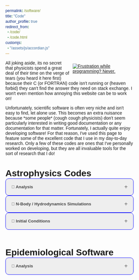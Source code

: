 ```yaml
---
permalink: /software/
title: "Code"
author_profile: true
redirect_from: 
  - /code/
  - /code.html
customjs:
  - "/assets/js/accordian.js"
---
```


<style>
#floated{
    float: left;
    width: 50%;
}
</style>
<style>
.accordion {
  background-color: #eee;
  border-radius: 10px;
  color: #444;
  cursor: pointer;
  padding: 18px;
  width: 100%;
  text-align: left;
  border: 1px solid blue;
  outline: none;
  transition: 0.4s;
}

/* Add a background color to the button if it is clicked on (add the .active class with JS), and when you move the mouse over it (hover) */
.active, .accordion:hover {
  background-color: #ccc;
}

/* Style the accordion panel. Note: hidden by default */
.panel {
  padding: 0 18px;
  background-color: white;
  max-height: 0px;
  overflow: hidden;
  transition: max-height 0.2s ease-out;
}
.accordion:after {
  content: '\02795'; /* Unicode character for "plus" sign (+) */
  font-size: 13px;
  color: #777;
  float: right;
  margin-left: 5px;
}

.active:after {
  content: "\2796"; /* Unicode character for "minus" sign (-) */
}

*{
  margin:0;
  padding:0;
  box-sizing:border-box;
  font-family:sans-serif;
}

.container{
  max-width:1000px;
  min-height: 500px;
  display:flex;
  align-items:center;
  justify-content:center;
}
.card{
  min-height:200px;
  width:260px;
  margin:40px 10px;
  padding:1rem;
  cursor:pointer;
  background-color:#fff;
  border-style: solid;
  border-color: black;
  border-radius: 30px;
}
.card img{
  width:100%;
  height:160px;
  border-radius:10px;
  background-color: white;
  position:relative;
  z-index:1000;
  transition:all .5s ease-in-out;
}
.card__content{
  margin:1rem 0;
  color:#222;
  overflow:hidden;
  margin-top:-200px;
  opacity:0;
  visibility:hidden;
  transition:all .5s ease-in-out;
}
.card__content h2{
  margin:.6rem auto;
  text-align:center;
  visibility: visible;
}
.card__content p{
  font-size:0.8rem;
  line-height:1.0rem;
  text-align:center;
  color: black;
}
.card__content a{
  width:200px;
  padding:10px 15px;
  display:block;
  text-align:center;
  margin:.6rem auto;
  font-size:1.1rem;
  color:#444;
  text-decoration:none;
  background-color:#222;
  border-radius:10px;
  transition:.3s;
}
.card__content a:hover{
  color:#fff;
  background-color:#111;
  box-shadow:0 0 2px 2px rgba(0,0,0,0.4);
}
.card:hover img{
  margin-top:-60px;
  box-shadow:0 0 4px 6px rgba(0,0,0,0.3);
}
.card:hover>.card__content{
  margin-top:0;
  opacity:1;
  visibility:visible;
}
@media screen and (max-width:800px){
  .container{
    flex-wrap:wrap;
  }
}

</style>

<div>
<div id="floated" style="float: right; padding: 10px">
<a href="https://xkcd.com/979/"><img decoding="async" loading="lazy" class="size-full" src="https://imgs.xkcd.com/comics/wisdom_of_the_ancients.png" alt="Frustration while programming? Never."></a>
</div>
All joking aside, its no secret that physicists spend a great deal of their time on the verge of tears (you heard it here first) because their C (or FORTRAN) code isn't running
or (heaven forbid) they can't find the answer they need on stack exchange. I won't even mention how annoying this website can be to work on!
<p>
Unfortunately, scientific software is often very niche and isn't easy to find, let alone use. This becomes an extra nuisance because *some people* (cough cough physicists) don't seem particularly
interested in writing good documentation or any documentation for that matter. Fortunately, I actually quite enjoy developing software! For that reason, I've used this page
to feature some of the excellent code that I use in my day-to-day research. Only a few of these codes are ones that I've personally worked on developing, but they are all invaluable tools
for the sort of research that I do!
</p>
</div>

Astrophysics Codes
==================


<div>
<button class="accordion"><b> &#128301; Analysis</b></button>
<div class="panel">
<div class="container">
  <div class="card">
    <img src="https://raw.githubusercontent.com/yt-project/yt/main/doc/source/_static/yt_logo.png"/>
    <div class="card__content">
      <h2>The yt Project</h2>
      <p>
         <code style="color:black">yt</code>is the gold standard for analyzing volumetric data of all types. The vast
          majority of my personal analysis pipeline relies heavily on <code style="color:black">yt</code>.
      </p>
      <a href="https://github.com/yt-project/yt">Read More</a>
    </div>
  </div>
  <div class="card">
    <img src="http://pynbody.github.io/pynbody/_static/logo.svg"/>
    <div class="card__content">
      <h2>pynbody</h2>
      <p>
      A lighter weight approach to simulation analysis than yt, pynbody is extremely useful for analysis with SPH
      datasets and provides very quick snapshots of data without as much setup as yt. It is not well suited to AMR simulations.
</p>
      <a href="https://pynbody.github.io/pynbody/">Read More</a>
    </div>
  </div>
</div>
</div>
</div>
<div>
<button class="accordion"><b> &#128301; N-Body / Hydrodynamics Simulations</b></button>
<div class="panel">
<div class="container">
  <div class="card">
    <img src="/images/ramses.png"/>
    <div class="card__content">
      <h2>RAMSES</h2>
      <p>
         Documentation be damned, RAMSES is a great option for hydrodynamics / N-body simulation. Just 
         hope to god you don't need to dive under the hood. Or find a logo.
      </p>
      <a href="https://bitbucket.org/rteyssie/ramses/src/master/">Read More</a>
    </div>
  </div>
</div>
</div>
</div>
<div>
<button class="accordion"><b> &#128301; Initial Conditions</b></button>
<div class="panel">
<div class="container">
  <div class="card">
    <img src="/images/cluster_generator_logo.png"/>
    <div class="card__content">
      <h2>Cluster Generator</h2>
      <p>
         <code style="color:black">cluster_generator</code>is an actively supported
         initial conditions generator for galaxy clusters. It supports ICs for most of the 
         popular simular codes. Developed by John ZuHone.
      </p>
      <a href="https://www.github.com/jzuhone/cluster_generator">Read More</a>
    </div>
  </div>
</div>
</div>
</div>
<br>

Epidemiological Software
========================
<div>
<button class="accordion"><b> &#129440; Analysis</b></button>
<div class="panel">
</div>
</div>

<script type='text/javascript' src='/assets/js/accordian.js'>

</script>

